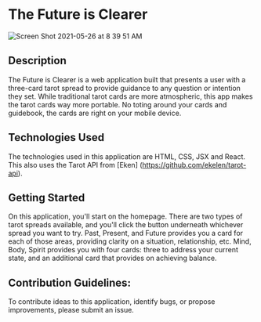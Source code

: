# The Future is Clearer

![Screen Shot 2021-05-26 at 8 39 51 AM](https://user-images.githubusercontent.com/81989356/119661288-2250de00-bdfe-11eb-96c7-75fc8fff2955.png)

## Description
The Future is Clearer is a web application built that presents a user with a three-card tarot spread to provide guidance to any question or intention they set. While traditional tarot cards are more atmospheric, this app makes the tarot cards way more portable. No toting around your cards and guidebook, the cards are right on your mobile device.

## Technologies Used
The technologies used in this application are HTML, CSS, JSX and React.  This also uses the Tarot API from [Eken] (https://github.com/ekelen/tarot-api).

## Getting Started
On this application, you'll start on the homepage.  There are two types of tarot spreads available, and you'll click the button underneath whichever spread you want to try.  Past, Present, and Future provides you a card for each of those areas, providing clarity on a situation, relationship, etc. Mind, Body, Spirit provides you with four cards: three to address your current state, and an additional card that provides on achieving balance.

## Contribution Guidelines:
To contribute ideas to this application, identify bugs, or propose improvements, please submit an issue.